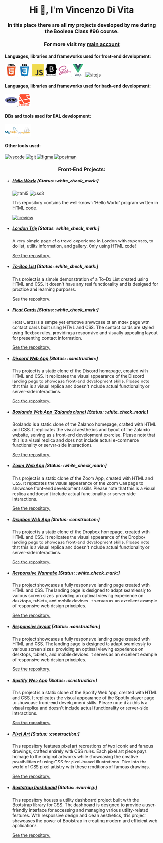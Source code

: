 <h1 align="center">Hi 👋, I'm Vincenzo Di Vita</h1>
<h3 align="center">In this place there are all my projects developed by me during the Boolean Class #96 course.</h3>
<h3 align="center">For more visit my <a href="https://github.com/vincenzodivita">main account</a></h3>

<h4 align="left">Languages, libraries and frameworks used for front-end development:</h4>
<p align="left"> 
    <a 
        href="https://www.w3.org/html/" 
        target="_blank" rel="noreferrer">
        <img 
            src="https://raw.githubusercontent.com/devicons/devicon/master/icons/html5/html5-original-wordmark.svg"
            alt="html5" 
            width="40" 
            height="40"
        /> 
    </a> 
    <a 
        href="https://www.w3schools.com/css/" 
        target="_blank" rel="noreferrer"> 
        <img 
            src="https://raw.githubusercontent.com/devicons/devicon/master/icons/css3/css3-original-wordmark.svg" 
            alt="css3" 
            width="40" 
            height="40"
        /> 
    </a> 
    <a 
        href="https://developer.mozilla.org/en-US/docs/Web/JavaScript" 
        target="_blank" rel="noreferrer"> 
        <img 
            src="https://raw.githubusercontent.com/devicons/devicon/master/icons/javascript/javascript-original.svg" 
            alt="javascript" 
            width="40" 
            height="40"
        /> 
    </a> 
    <a
        href="https://getbootstrap.com" 
        target="_blank" 
        rel="noreferrer"> 
        <img 
            src="https://raw.githubusercontent.com/devicons/devicon/master/icons/bootstrap/bootstrap-plain-wordmark.svg" 
            alt="bootstrap" 
            width="40" 
            height="40"
        /> 
    </a> 
    <a 
        href="https://sass-lang.com" 
        target="_blank" 
        rel="noreferrer"> 
        <img 
            src="https://raw.githubusercontent.com/devicons/devicon/master/icons/sass/sass-original.svg" 
            alt="sass" 
            width="40" 
            height="40"
        /> 
    </a> 
    <a 
        href="https://vuejs.org/" 
        target="_blank" 
        rel="noreferrer"> 
        <img 
            src="https://raw.githubusercontent.com/devicons/devicon/master/icons/vuejs/vuejs-original-wordmark.svg" 
            alt="vuejs" 
            width="40" 
            height="40"
        /> 
    </a> 
    <a 
    href="https://vitejs.dev/" 
    target="_blank" 
    rel="noreferrer"> 
    <img 
        src="https://vitejs.dev/logo.svg" 
        alt="vitejs" 
        width="40" 
        height="40"
    /> 
    </a> 
</p>
<h4 align="left">Languages, libraries and frameworks used for back-end development:</h4>
<p align="left">
    <a 
        href="https://www.php.net" 
        target="_blank" 
        rel="noreferrer"> 
        <img 
            src="https://raw.githubusercontent.com/devicons/devicon/master/icons/php/php-original.svg" 
                alt="php" 
            width="40" 
            height="40"
        /> 
    </a>
    <a 
        href="https://laravel.com/" 
        target="_blank" 
        rel="noreferrer"> 
        <img 
            src="https://raw.githubusercontent.com/devicons/devicon/master/icons/laravel/laravel-plain-wordmark.svg" 
            alt="laravel" 
            width="40" 
            height="40"
        /> 
    </a> 
</p>
<h4 align="left">DBs and tools used for DAL development:</h4>
<p align="left"> 
    <a 
        href="https://www.mysql.com/" 
        target="_blank" 
        rel="noreferrer"> 
        <img 
            src="https://raw.githubusercontent.com/devicons/devicon/master/icons/mysql/mysql-original-wordmark.svg" 
            alt="mysql" 
            width="40" 
            height="40"
        /> 
    </a>
        <a 
        href="https://www.phpmyadmin.net/" 
        target="_blank" 
        rel="noreferrer"> 
        <img 
            src="https://github.com/vdv-boolean/.github/raw/main/img/phpmyadmin.png" 
            alt="phpmyadmin" 
            width="40" 
            height="40"
        /> 
    </a>  
</p>
<h4 align="left">Other tools used:</h4>
<p align="left"> 
    <a 
        href="https://code.visualstudio.com/" 
        target="_blank" 
        rel="noreferrer"> 
        <img 
            src="https://upload.wikimedia.org/wikipedia/commons/thumb/9/9a/Visual_Studio_Code_1.35_icon.svg/200px-Visual_Studio_Code_1.35_icon.svg.png" 
            alt="vscode" 
            width="40" 
            height="40"
        /> 
    </a>
    <a 
        href="https://git-scm.com/" 
        target="_blank" 
        rel="noreferrer"> 
        <img 
            src="https://www.vectorlogo.zone/logos/git-scm/git-scm-icon.svg" 
            alt="git" 
            width="40" 
            height="40"
        /> 
    </a>
    <a 
        href="https://www.figma.com/" 
        target="_blank" 
        rel="noreferrer"> 
        <img 
            src="https://www.vectorlogo.zone/logos/figma/figma-icon.svg" 
            alt="figma" 
            width="40" 
            height="40"
        /> 
    </a>
    <a 
        href="https://postman.com" 
        target="_blank" 
        rel="noreferrer"> 
        <img 
            src="https://www.vectorlogo.zone/logos/getpostman/getpostman-icon.svg" 
            alt="postman" 
            width="40" 
            height="40"
        /> 
    </a> 
</p>

<h3 align="center">Front-End Projects:</h3>
<ul>
    <li>
        <h5>
            <a href="https://vdv-boolean.github.io/htmlcss-hello/">Hello World</a> [Status: :white_check_mark:]
        </h5>
        <img 
            src="https://img.shields.io/badge/html5-%23E34F26.svg?style=for-the-badge&logo=html5&logoColor=white" 
            alt="html5"
        />
        <img 
            src="https://img.shields.io/badge/css3-%231572B6.svg?style=for-the-badge&logo=css3&logoColor=white" 
            alt="css3"
        />
        <p>
            This repository contains the well-known 'Hello World' program written in HTML code.
        </p>
        <a href="https://github.com/vdv-boolean/htmlcss-hello">
           <img 
                src="https://img.shields.io/badge/just%20the%20message-8A2BE2" 
                alt="preview"
            /> 
        </a>
    </li>
    <li>
        <h5>
            <a href="https://vdv-boolean.github.io/html-london-trip/">London Trip</a> [Status: :white_check_mark:]
        </h5>
        <p>
           A very simple page of a travel experience in London with expenses, to-do list, utility information, and gallery. Only using HTML code!
        </p>
<a href="https://github.com/vdv-boolean/html-london-trip">See the repository.
        </a>
    </li>
    <li>
        <h5>
            <a href="https://vdv-boolean.github.io/html-css-toboolist/">To-Boo List</a> [Status: :white_check_mark:]
        </h5>
        <p>
            This project is a simple demonstration of a To-Do List created using HTML and CSS. It doesn't have any real functionality and is designed for practice and learning purposes.
        </p>
<a href="https://github.com/vdv-boolean/html-css-toboolist">See the repository.
        </a>
    </li>
    <li>
        <h5>
            <a href="https://vdv-boolean.github.io/html-css-float-cards/">Float Cards</a> [Status: :white_check_mark:]
        </h5>
        <p>
            Float Cards is a simple yet effective showcase of an index page with contact cards built using HTML and CSS. The contact cards are styled using flexbox rules, providing a responsive and visually appealing layout for presenting contact information.
        </p>
<a href="https://github.com/vdv-boolean/html-css-float-cards">See the repository.
        </a>
    </li>
    <li>
        <h5>
            <a href="https://vdv-boolean.github.io/htmlcss-discord/">Discord Web App</a> [Status: :construction:]
        </h5>
        <p>
            This project is a static clone of the Discord homepage, created with HTML and CSS. It replicates the visual appearance of the Discord landing page to showcase front-end development skills. Please note that this is a visual replica and doesn't include actual functionality or server-side interactions.
        </p>
        <a href="https://github.com/vdv-boolean/htmlcss-discord">See the repository.
        </a>
    </li>
    <li>
        <h5>
            <a href="https://vdv-boolean.github.io/html-css-boolando/">Boolando Web App (Zalando clone)</a> [Status: :white_check_mark:]
        </h5>
        <p>
            Boolando is a static clone of the Zalando homepage, crafted with HTML and CSS. It replicates the visual aesthetics and layout of the Zalando website, serving as a front-end development exercise. Please note that this is a visual replica and does not include actual e-commerce functionality or server-side interactions.
        </p>
<a href="https://github.com/vdv-boolean/html-css-boolando">See the repository.
        </a>
    </li>
    <li>
        <h5>
            <a href="https://vdv-boolean.github.io/html-css-zoom/">Zoom Web App</a> [Status: :white_check_mark:]
        </h5>
        <p>
            This project is a static clone of the Zoom App, created with HTML and CSS. It replicates the visual appearance of the Zoom Call page to showcase front-end development skills. Please note that this is a visual replica and doesn't include actual functionality or server-side interactions.
        </p>
<a href="https://github.com/vdv-boolean/html-css-zoom">See the repository.
        </a>
    </li>
    <!-- <li>
        <h5>
            <a href="https://vdv-boolean.github.io/html-css-animation-filter/">Animation Filter</a>
        </h5>
        <p>
            Description coming soon!
        </p>
<a href="https://github.com/vdv-boolean/html-css-animation-filter">See the repository.
        </a>
    </li> -->
    <li>
        <h5>
            <a href="https://vdv-boolean.github.io/htmlcss-dropbox/">Dropbox Web App</a> [Status: :construction:]
        </h5>
        <p>
            This project is a static clone of the Dropbox homepage, created with HTML and CSS. It replicates the visual appearance of the Dropbox landing page to showcase front-end development skills. Please note that this is a visual replica and doesn't include actual functionality or server-side interactions.
        </p>
<a href="https://github.com/vdv-boolean/htmlcss-dropbox">See the repository.
        </a>
    </li>
    <li>
        <h5>
            <a href="https://vdv-boolean.github.io/html-css-resp-wannabe/">Responsive Wannabe</a> [Status: :white_check_mark:]
        </h5>
        <p>
            This project showcases a fully responsive landing page created with HTML and CSS. The landing page is designed to adapt seamlessly to various screen sizes, providing an optimal viewing experience on desktops, tablets, and mobile devices. It serves as an excellent example of responsive web design principles.
        </p>
<a href="https://github.com/vdv-boolean/html-css-resp-wannabe">See the repository.
        </a>
    </li>
    <li>
        <h5>
            <a href="https://vdv-boolean.github.io/htmlcss-responsive-layout/">Responsive layout</a> [Status: :construction:]
        </h5>
        <p>
            This project showcases a fully responsive landing page created with HTML and CSS. The landing page is designed to adapt seamlessly to various screen sizes, providing an optimal viewing experience on desktops, tablets, and mobile devices. It serves as an excellent example of responsive web design principles.
        </p>
<a href="https://github.com/vdv-boolean/htmlcss-responsive-layout">See the repository.
        </a>
    </li>
    <li>
        <h5>
            <a href="https://vdv-boolean.github.io/html-css-spotifyweb/">Spotify Web App</a> [Status: :construction:]
        </h5>
        <p>
            This project is a static clone of the Spotify Web App, created with HTML and CSS. It replicates the visual appearance of the Spotify player page to showcase front-end development skills. Please note that this is a visual replica and doesn't include actual functionality or server-side interactions.
        </p>
<a href="https://github.com/vdv-boolean/html-css-spotifyweb">See the repository.
        </a>
    </li>
    <!-- <li>
        <h5>
            <a href="https://vdv-boolean.github.io/html-css-12bool/">12bool</a>
        </h5>
        <p>
            Description coming soon!
        </p>
<a href="https://github.com/vdv-boolean/html-css-12bool">See the repository.
        </a>
    </li> -->
    <li>
        <h5>
            <a href="https://vdv-boolean.github.io/htmlcss-pixel-art/">Pixel Art</a> [Status: :construction:]
        </h5>
        <p>
            This repository features pixel art recreations of two iconic and famous drawings, crafted entirely with CSS rules. Each pixel art piece pays homage to the original artworks while showcasing the creative possibilities of using CSS for pixel-based illustrations. Dive into the world of CSS pixel artistry with these renditions of famous drawings.
        </p>
<a href="https://github.com/vdv-boolean/htmlcss-pixel-art">See the repository.
        </a>
    </li>
    <li>
        <h5>
            <a href="https://vdv-boolean.github.io/html-css-bootstrap-dashboard/">Bootstrap Dashboard</a> [Status: :warning:]
        </h5>
        <p>
            This repository houses a utility dashboard project built with the Bootstrap library for CSS. The dashboard is designed to provide a user-friendly interface for accessing and managing various utility-related features. With responsive design and clean aesthetics, this project showcases the power of Bootstrap in creating modern and efficient web applications.
        </p>
<a href="https://github.com/vdv-boolean/html-css-bootstrap-dashboard">See the repository.
        </a>
    </li>
</ul>
<!--            
:white_check_mark:
:construction:
:warning:
:no_entry_sign:
-->
